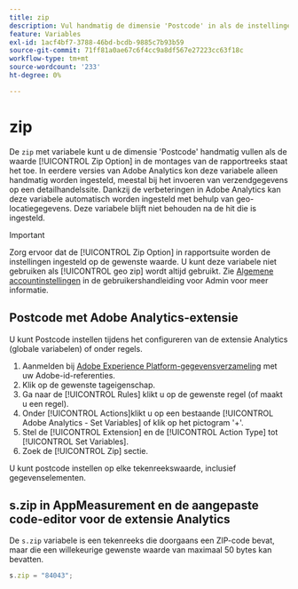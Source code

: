 ```yaml
---
title: zip
description: Vul handmatig de dimensie 'Postcode' in als de instellingen van de rapportsuite dit toestaan.
feature: Variables
exl-id: 1acf4bf7-3788-46bd-bcdb-9885c7b93b59
source-git-commit: 71ff81a0ae67c6f4cc9a8df567e27223cc63f18c
workflow-type: tm+mt
source-wordcount: '233'
ht-degree: 0%

---
```


# zip

De `zip` met variabele kunt u de dimensie &#39;Postcode&#39; handmatig vullen als de waarde [!UICONTROL Zip Option] in de montages van de rapportreeks staat het toe. In eerdere versies van Adobe Analytics kon deze variabele alleen handmatig worden ingesteld, meestal bij het invoeren van verzendgegevens op een detailhandelssite. Dankzij de verbeteringen in Adobe Analytics kan deze variabele automatisch worden ingesteld met behulp van geo-locatiegegevens. Deze variabele blijft niet behouden na de hit die is ingesteld.

>[!IMPORTANT]
>
>Zorg ervoor dat de [!UICONTROL Zip Option] in rapportsuite worden de instellingen ingesteld op de gewenste waarde. U kunt deze variabele niet gebruiken als [!UICONTROL geo zip] wordt altijd gebruikt. Zie [Algemene accountinstellingen](/help/admin/admin/c-manage-report-suites/c-edit-report-suites/general/general-acct-settings-admin.md) in de gebruikershandleiding voor Admin voor meer informatie.

## Postcode met Adobe Analytics-extensie

U kunt Postcode instellen tijdens het configureren van de extensie Analytics (globale variabelen) of onder regels.

1. Aanmelden bij [Adobe Experience Platform-gegevensverzameling](https://experience.adobe.com/data-collection) met uw Adobe-id-referenties.
2. Klik op de gewenste tageigenschap.
3. Ga naar de [!UICONTROL Rules] klikt u op de gewenste regel (of maakt u een regel).
4. Onder [!UICONTROL Actions]klikt u op een bestaande [!UICONTROL Adobe Analytics - Set Variables] of klik op het pictogram &#39;+&#39;.
5. Stel de [!UICONTROL Extension] en de [!UICONTROL Action Type] tot [!UICONTROL Set Variables].
6. Zoek de [!UICONTROL Zip] sectie.

U kunt postcode instellen op elke tekenreekswaarde, inclusief gegevenselementen.

## s.zip in AppMeasurement en de aangepaste code-editor voor de extensie Analytics

De `s.zip` variabele is een tekenreeks die doorgaans een ZIP-code bevat, maar die een willekeurige gewenste waarde van maximaal 50 bytes kan bevatten.

```js
s.zip = "84043";
```
